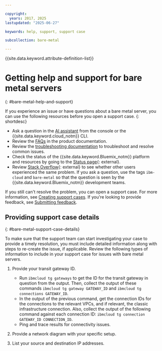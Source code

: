 ```yaml
---

copyright:
  years: 2017, 2025
lastupdated: "2025-06-27"

keywords: help, support, support case

subcollection: bare-metal

---
```


{{site.data.keyword.attribute-definition-list}}

# Getting help and support for bare metal servers
{: #bare-metal-help-and-support}

If you experience an issue or have questions about a bare metal server, you can use the following resources before you open a support case.
{: shortdesc}

* Ask a question in the [AI assistant](/docs/overview?topic=overview-ask-ai-assistant) from the console or the {{site.data.keyword.cloud_notm}} CLI.
* Review the [FAQs](/docs/bare-metal?topic=bare-metal-bm-faq) in the product documentation.
* Review the [troubleshooting documentation](/docs/bare-metal?topic=bare-metal-bm-cannot-access-internet) to troubleshoot and resolve common issues.
* Check the status of the {{site.data.keyword.Bluemix_notm}} platform and resources by going to the [Status page](https://cloud.ibm.com/status){: external}.
* Review [Stack Overflow](https://stackoverflow.com/questions/tagged/ibm-cloud){: external} to see whether other users experienced the same problem. If you ask a question, use the tags `ibm-cloud` and `bare-metal` so that the question is seen by the {{site.data.keyword.Bluemix_notm}} development teams.

If you still can't resolve the problem, you can open a support case. For more information, see [Creating support cases](/docs/get-support?topic=get-support-open-case). If you're looking to provide feedback, see [Submitting feedback](/docs/overview?topic=overview-feedback).



## Providing support case details
{: #bare-metal-support-case-details}

To make sure that the support team can start investigating your case to provide a timely resolution, you must include detailed information along with steps to re-create the issue, if applicable. Review the following types of information to include in your support case for issues with bare metal servers.

1. Provide your transit gateway ID.

   * Run `ibmcloud tg gateways` to get the ID for the transit gateway in question from the output. Then, collect the output of these commands `ibmcloud tg gateway GATEWAY_ID` and `ibmcloud tg connections GATEWAY_ID`.
   * In the output of the previous command, get the connection IDs for the connections to the relevant VPCs, and if relevant, the classic infrastructure connection. Also, collect the output of the following command against each connection ID: `ibmcloud tg connection GATEWAY_ID CONNECTION_ID`.
   * Ping and trace results for connectivity issues.

2. Provide a network diagram with your specific setup.
3. List your source and destination IP addresses.
